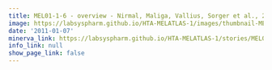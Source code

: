 ```yaml
---
title: MEL01-1-6 - overview - Nirmal, Maliga, Vallius, Sorger et al., 2021
image: https://labsyspharm.github.io/HTA-MELATLAS-1/images/thumbnail-MEL01-1-6-overview.jpg
date: '2011-01-07'
minerva_link: https://labsyspharm.github.io/HTA-MELATLAS-1/stories/MEL01-1-6-overview.html
info_link: null
show_page_link: false
---
```

